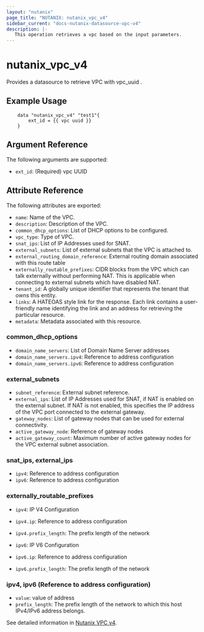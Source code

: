 ```yaml
---
layout: "nutanix"
page_title: "NUTANIX: nutanix_vpc_v4"
sidebar_current: "docs-nutanix-datasource-vpc-v4"
description: |-
   This operation retrieves a vpc based on the input parameters.
---
```


# nutanix_vpc_v4

Provides a datasource to retrieve VPC with vpc_uuid .

## Example Usage

```hcl
    data "nutanix_vpc_v4" "test1"{
        ext_id = {{ vpc uuid }}
    }

```

## Argument Reference

The following arguments are supported:

* `ext_id`: (Required) vpc UUID

## Attribute Reference

The following attributes are exported:

* `name`: Name of the VPC.
* `description`: Description of the VPC.
* `common_dhcp_options`: List of DHCP options to be configured.
* `vpc_type`: Type of VPC.
* `snat_ips`: List of IP Addresses used for SNAT.
* `external_subnets`: List of external subnets that the VPC is attached to.
* `external_routing_domain_reference`: External routing domain associated with this route table
* `externally_routable_prefixes`: CIDR blocks from the VPC which can talk externally without performing NAT. This is applicable when connecting to external subnets which have disabled NAT.
* `tenant_id`: A globally unique identifier that represents the tenant that owns this entity. 
* `links`: A HATEOAS style link for the response. Each link contains a user-friendly name identifying the link and an address for retrieving the particular resource.
* `metadata`: Metadata associated with this resource.


### common_dhcp_options

* `domain_name_servers`: List of Domain Name Server addresses
* `domain_name_servers.ipv4`: Reference to address configuration
* `domain_name_servers.ipv6`: Reference to address configuration


### external_subnets

* `subnet_reference`: External subnet reference.
* `external_ips`: List of IP Addresses used for SNAT, if NAT is enabled on the external subnet. If NAT is not enabled, this specifies the IP address of the VPC port connected to the external gateway.
* `gateway_nodes`: List of gateway nodes that can be used for external connectivity.    
* `active_gateway_node`: Reference of gateway nodes
* `active_gateway_count`: Maximum number of active gateway nodes for the VPC external subnet association.


### snat_ips, external_ips

* `ipv4`: Reference to address configuration
* `ipv6`: Reference to address configuration


### externally_routable_prefixes
* `ipv4`: IP V4 Configuration
* `ipv4.ip`: Reference to address configuration
* `ipv4.prefix_length`: The prefix length of the network

* `ipv6`: IP V6 Configuration
* `ipv6.ip`: Reference to address configuration
* `ipv6.prefix_length`: The prefix length of the network


### ipv4, ipv6 (Reference to address configuration)

* `value`: value of address
* `prefix_length`: The prefix length of the network to which this host IPv4/IPv6 address belongs.



See detailed information in [Nutanix VPC v4](https://developers.nutanix.com/api-reference?namespace=networking&version=v4.0.b1).
